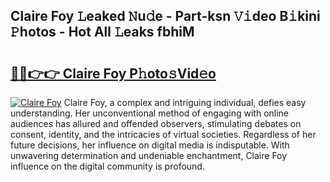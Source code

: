 ## Claire Foy 𝙻eaked 𝙽u𝚍e - Part-ksn 𝚅𝚒deo B𝚒kini 𝙿hotos - Hot All 𝙻eaks fbhiM

# <h2><a href="http://ld0ebzb.urlbe.top/?page=Claire+Foy">🔗🔗👉👉 Claire Foy P𝚑oto𝚜Vid𝚎o</a></h2>

[![Claire Foy](https://i.imgur.com/eBuTRDB.gif)](http://ld0ebzb.urlbe.top/?page=Claire+Foy)
Claire Foy, a complex and intriguing individual, defies easy understanding. Her unconventional method of engaging with online audiences has allured and offended observers, stimulating debates on consent, identity, and the intricacies of virtual societies. Regardless of her future decisions, her influence on digital media is indisputable. With unwavering determination and undeniable enchantment, Claire Foy influence on the digital community is profound.
